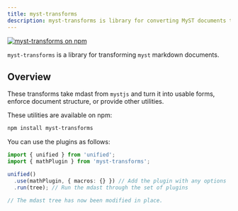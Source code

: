 ```yaml
---
title: myst-transforms
description: myst-transforms is library for converting MyST documents to LaTeX.
---
```


[![myst-transforms on npm](https://img.shields.io/npm/v/myst-transforms.svg)](https://www.npmjs.com/package/myst-transforms)

`myst-transforms` is a library for transforming `myst` markdown documents.

## Overview

These transforms take mdast from `mystjs` and turn it into usable forms, enforce document structure, or provide other utilities.

These utilities are available on npm:

```bash
npm install myst-transforms
```

You can use the plugins as follows:

```typescript
import { unified } from 'unified';
import { mathPlugin } from 'myst-transforms';

unified()
  .use(mathPlugin, { macros: {} }) // Add the plugin with any options
  .run(tree); // Run the mdast through the set of plugins

// The mdast tree has now been modified in place.
```
